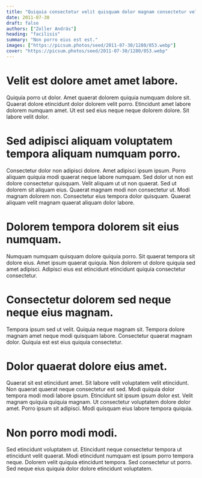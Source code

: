 ```yaml
---
title: "Quiquia consectetur velit quisquam dolor magnam consectetur velit."
date: 2011-07-30
draft: false 
authors: ["Zoller András"]
heading: "facilisis"
summary: "Non porro eius est est."
images: ["https://picsum.photos/seed/2011-07-30/1280/853.webp"]
cover: "https://picsum.photos/seed/2011-07-30/1280/853.webp"
---
```

# Velit est dolore amet amet labore.        
Quiquia porro ut dolor. Amet quaerat dolorem quiquia numquam dolore sit. Quaerat dolore etincidunt dolor dolorem velit porro. Etincidunt amet labore dolorem numquam amet. Ut est sed eius neque neque dolorem dolore. Sit labore velit dolor.

# Sed adipisci aliquam voluptatem tempora aliquam numquam porro.        
Consectetur dolor non adipisci dolore. Amet adipisci ipsum ipsum. Porro aliquam quiquia modi quaerat neque labore numquam. Sed dolor ut non est dolore consectetur quisquam. Velit aliquam ut ut non quaerat. Sed ut dolorem sit aliquam eius. Quaerat magnam modi non consectetur ut. Modi magnam dolorem non. Consectetur eius tempora dolor quisquam. Quaerat aliquam velit magnam quaerat aliquam dolor labore.

# Dolorem tempora dolorem sit eius numquam.        
Numquam numquam quisquam dolore quiquia porro. Sit quaerat tempora sit dolore eius. Amet ipsum quaerat quiquia. Non dolorem ut dolore quiquia sed amet adipisci. Adipisci eius est etincidunt etincidunt quiquia consectetur consectetur.

# Consectetur dolorem sed neque neque eius magnam.        
Tempora ipsum sed ut velit. Quiquia neque magnam sit. Tempora dolore magnam amet neque modi quisquam labore. Consectetur quaerat magnam dolor. Quiquia est est eius quiquia consectetur.

# Dolor quaerat dolore eius amet.        
Quaerat sit est etincidunt amet. Sit labore velit voluptatem velit etincidunt. Non quaerat quaerat neque consectetur est sed. Modi quiquia dolor tempora modi modi labore ipsum. Etincidunt sit ipsum ipsum dolor est. Velit magnam quiquia quiquia magnam. Ut consectetur voluptatem dolore dolor amet. Porro ipsum sit adipisci. Modi quisquam eius labore tempora quiquia.

# Non porro modi modi.        
Sed etincidunt voluptatem ut. Etincidunt neque consectetur tempora ut etincidunt velit quaerat. Modi etincidunt numquam est ipsum porro tempora neque. Dolorem velit quiquia etincidunt tempora. Sed consectetur ut porro. Sed neque eius quiquia dolor dolore etincidunt voluptatem.


